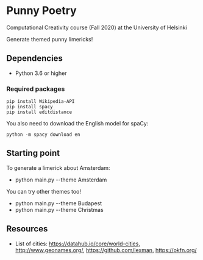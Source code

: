 # Punny Poetry
Computational Creativity course (Fall 2020) at the University of Helsinki

Generate themed punny limericks!

## Dependencies
- Python 3.6 or higher

### Required packages
```
pip install Wikipedia-API
pip install spacy
pip install editdistance
```
You also need to download the English model for spaCy:
```
python -m spacy download en
```

## Starting point

To generate a limerick about Amsterdam:
- python main.py --theme Amsterdam 

You can try other themes too!
- python main.py --theme Budapest
- python main.py --theme Christmas

## Resources
- List of cities: https://datahub.io/core/world-cities, http://www.geonames.org/, https://github.com/lexman, https://okfn.org/
